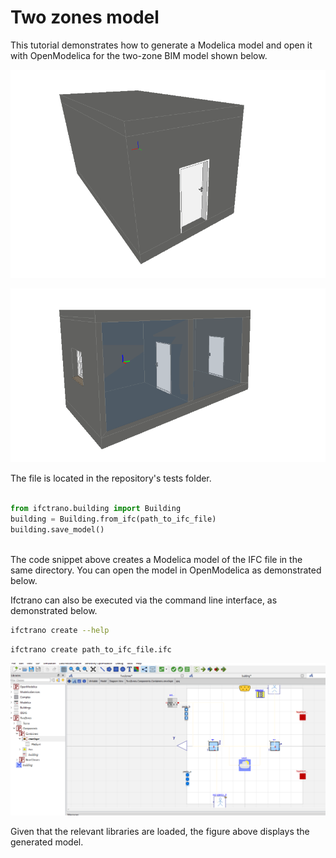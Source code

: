 # Two zones model
This tutorial demonstrates how to generate a Modelica model and open it with OpenModelica for the two-zone BIM model shown below.

![Generated model](./img/two_zones_1.png)

![Generated model](./img/two_zones_2.png)

The file is located in the repository's tests folder.


```python

from ifctrano.building import Building
building = Building.from_ifc(path_to_ifc_file)
building.save_model()
                
```
            

The code snippet above creates a Modelica model of the IFC file in the same directory. You can open the model in OpenModelica as demonstrated below.

Ifctrano can also be executed via the command line interface, as demonstrated below.


```bash
ifctrano create --help
```
            


```bash
ifctrano create path_to_ifc_file.ifc
```
            

![Generated model](./img/two_zones_3.png)

Given that the relevant libraries are loaded, the figure above displays the generated model.

